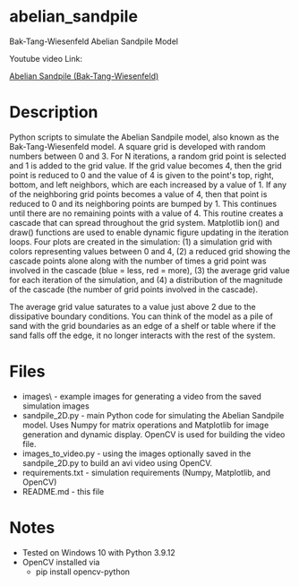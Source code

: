 # abelian_sandpile
Bak-Tang-Wiesenfeld Abelian Sandpile Model

Youtube video Link: 

[Abelian Sandpile (Bak-Tang-Wiesenfeld)](https://youtu.be/GqQHJUpbCbU)

# Description
Python scripts to simulate the Abelian Sandpile model, also known as the Bak-Tang-Wiesenfeld model. A square grid is developed with random numbers between 0 and 3. For N iterations, a random grid point is selected and 1 is added to the grid value. If the grid value becomes 4, then the grid point is reduced to 0 and the value of 4 is given to the point's top, right, bottom, and left neighbors, which are each increased by a value of 1. If any of the neighboring grid points becomes a value of 4, then that point is reduced to 0 and its neighboring points are bumped by 1. This continues until there are no remaining points with a value of 4. This routine creates a cascade that can spread throughout the grid system. Matplotlib ion() and draw() functions are used to enable dynamic figure updating in the iteration loops. Four plots are created in the simulation: (1) a simulation grid with colors representing values between 0 and 4, (2) a reduced grid showing the cascade points alone along with the number of times a grid point was involved in the cascade (blue = less, red = more), (3) the average grid value for each iteration of the simulation, and (4) a distribution of the magnitude of the cascade (the number of grid points involved in the cascade). 

The average grid value saturates to a value just above 2 due to the dissipative boundary conditions. You can think of the model as a pile of sand with the grid boundaries as an edge of a shelf or table where if the sand falls off the edge, it no longer interacts with the rest of the system. 

# Files
 - images\ - example images for generating a video from the saved simulation images
 - sandpile_2D.py - main Python code for simulating the Abelian Sandpile model. Uses Numpy for matrix operations and Matplotlib for image generation and dynamic display. OpenCV is used for building the video file. 
 - images_to_video.py - using the images optionally saved in the sandpile_2D.py to build an avi video using OpenCV. 
 - requirements.txt - simulation requirements (Numpy, Matplotlib, and OpenCV)
 - README.md - this file

# Notes
 - Tested on Windows 10 with Python 3.9.12
 - OpenCV installed via
   - pip install opencv-python
